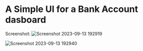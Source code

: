 # A Simple UI for a Bank Account dasboard

Screenshot:
![Screenshot 2023-09-13 192919](https://github.com/nmn-yd/MiniBank/assets/97431919/10983628-fe12-4398-9eef-de96de72b384)

![Screenshot 2023-09-13 192940](https://github.com/nmn-yd/MiniBank/assets/97431919/0a1524c1-59ad-4607-9720-ba0919fcad40)


